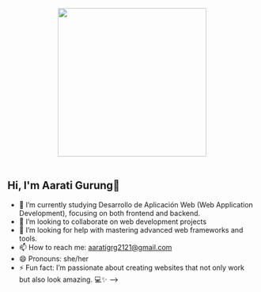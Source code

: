 <div style="text-align: center;">
  <img src="https://media2.giphy.com/media/v1.Y2lkPTc5MGI3NjExM2lnZHczamo0b3oycGYwejIzbTg0bjZlY3ozd3Q2eDRieXJvenI3YSZlcD12MV9pbnRlcm5hbF9naWZfYnlfaWQmY3Q9Zw/QU9n2d0wH5OYbRPr3N/giphy.gif" 
       width="300px" />
</div>
<br>

## Hi, I'm Aarati Gurung👋

- 🌱 I’m currently studying Desarrollo de Aplicación Web (Web Application Development), focusing on both frontend and backend.
- 👯 I’m looking to collaborate on web development projects
- 🤔 I’m looking for help with mastering advanced web frameworks and tools.
- 📫 How to reach me: aaratigrg2121@gmail.com
- 😄 Pronouns: she/her
- ⚡ Fun fact: I’m passionate about creating websites that not only work but also look amazing. 💻✨
-->

